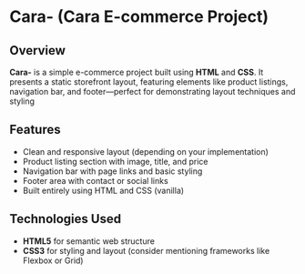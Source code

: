 # Cara- (Cara E-commerce Project)

## Overview
**Cara-** is a simple e-commerce project built using **HTML** and **CSS**. It presents a static storefront layout, featuring elements like product listings, navigation bar, and footer—perfect for demonstrating layout techniques and styling

## Features
- Clean and responsive layout (depending on your implementation)
- Product listing section with image, title, and price
- Navigation bar with page links and basic styling
- Footer area with contact or social links
- Built entirely using HTML and CSS (vanilla)

## Technologies Used
- **HTML5** for semantic web structure
- **CSS3** for styling and layout (consider mentioning frameworks like Flexbox or Grid)

